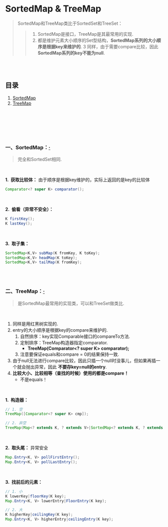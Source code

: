 # SortedMap & TreeMap
> SortedMap和TreeMap类比于SortedSet和TreeSet：
>
>> 1. SortedMap是接口，TreeMap是其最常用的实现.
>> 2. 都是维护元素大小顺序的Set型结构，**SortedMap系列的大小顺序是根据key来维护的**.
>> 3 同样，由于需要compare比较，因此 **SortedMap系列的key不能为null**.

<br><br>

## 目录

1. [SortedMap](#一sortedmap)
2. [TreeMap](#二treemap)

<br><br>

<br><br>

### 一、SortedMap：[·](#目录)
> 完全和SortedSet相同.

<br>

**1.&nbsp; 获取比较体：** 由于顺序是根据key维护的，实际上返回的是key的比较体

```Java
Comparator<? super K> comparator();
```

<br>

**2.&nbsp; 偷看（异常不安全）：**

```Java
K firstKey();
K lastKey();
```

<br>

**3.&nbsp; 取子集：**

```Java
SortedMap<K,V> subMap(K fromKey, K toKey);
SortedMap<K,V> headMap(K toKey);
SortedMap<K,V> tailMap(K fromKey);
```

<br><br>

### 二、TreeMap：[·](#目录)
> 是SortedMap最常用的实现类，可以和TreeSet做类比.

<br>

1. 同样是用红黑树实现的.
2. entry的大小顺序是根据key的compare来维护的.
   1. 自然排序：key实现Comparable接口的compareTo方法.
   2. 定制排序：TreeMap构造器指定comparator.
      - **TreeMap(Comparator\<? super K\> comparator);**
   3. 注意要保证equals和compare = 0的结果保持一致.
3. 由于null无法进行compare比较，因此只插一个null时没事儿，但如果再插一个就会抛出异常，因此 **不要存key=null的entry**.
4. **比较大小、比较相等（查找的时候）使用的都是compare！**
   - 不是equals！

<br>

**1.&nbsp; 构造器：**

```Java
// 1. 空
TreeMap([Comparator<? super K> cmp]);

// 2. 非空
TreeMap(Map<? extends K, ? extends V>|SortedMap<? extends K, ? extends V> m);
```

<br>

**2.&nbsp; 取头尾：** 异常安全

```Java
Map.Entry<K, V> pollFirstEntry();
Map.Entry<K, V> pollLastEntry();
```

<br>

**3.&nbsp; 找前后的元素：**

```Java
// 1. 小
K lowerKey|floorKey(K key);
Map.Entry<K, V> lowerEntry|FloorEntry(K key);

// 2. 大
K higherKey|ceilingKey(K key);
Map.Entry<K, V> higherEntry|ceilingEntry(K key);
```
